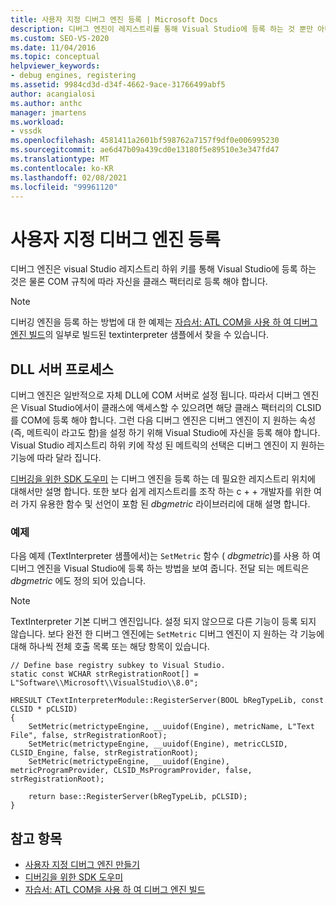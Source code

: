 ```yaml
---
title: 사용자 지정 디버그 엔진 등록 | Microsoft Docs
description: 디버그 엔진이 레지스트리를 통해 Visual Studio에 등록 하는 것 뿐만 아니라 COM 규칙에 따라 자신을 클래스 팩터리로 등록 하는 방법에 대해 알아봅니다.
ms.custom: SEO-VS-2020
ms.date: 11/04/2016
ms.topic: conceptual
helpviewer_keywords:
- debug engines, registering
ms.assetid: 9984cd3d-d34f-4662-9ace-31766499abf5
author: acangialosi
ms.author: anthc
manager: jmartens
ms.workload:
- vssdk
ms.openlocfilehash: 4581411a2601bf598762a7157f9df0e006995230
ms.sourcegitcommit: ae6d47b09a439cd0e13180f5e89510e3e347fd47
ms.translationtype: MT
ms.contentlocale: ko-KR
ms.lasthandoff: 02/08/2021
ms.locfileid: "99961120"
---
```

# <a name="register-a-custom-debug-engine"></a>사용자 지정 디버그 엔진 등록
디버그 엔진은 visual Studio 레지스트리 하위 키를 통해 Visual Studio에 등록 하는 것은 물론 COM 규칙에 따라 자신을 클래스 팩터리로 등록 해야 합니다.

> [!NOTE]
> 디버깅 엔진을 등록 하는 방법에 대 한 예제는 [자습서: ATL COM을 사용 하 여 디버그 엔진 빌드](/previous-versions/bb147024(v=vs.90))의 일부로 빌드된 textinterpreter 샘플에서 찾을 수 있습니다.

## <a name="dll-server-process"></a>DLL 서버 프로세스
 디버그 엔진은 일반적으로 자체 DLL에 COM 서버로 설정 됩니다. 따라서 디버그 엔진은 Visual Studio에서이 클래스에 액세스할 수 있으려면 해당 클래스 팩터리의 CLSID를 COM에 등록 해야 합니다. 그런 다음 디버그 엔진은 디버그 엔진이 지 원하는 속성 (즉, 메트릭이 라고도 함)을 설정 하기 위해 Visual Studio에 자신을 등록 해야 합니다. Visual Studio 레지스트리 하위 키에 작성 된 메트릭의 선택은 디버그 엔진이 지 원하는 기능에 따라 달라 집니다.

 [디버깅을 위한 SDK 도우미](../../extensibility/debugger/reference/sdk-helpers-for-debugging.md) 는 디버그 엔진을 등록 하는 데 필요한 레지스트리 위치에 대해서만 설명 합니다. 또한 보다 쉽게 레지스트리를 조작 하는 c + + 개발자를 위한 여러 가지 유용한 함수 및 선언이 포함 된 *dbgmetric* 라이브러리에 대해 설명 합니다.

### <a name="example"></a>예제
 다음 예제 (TextInterpreter 샘플에서)는 `SetMetric` 함수 ( *dbgmetric*)를 사용 하 여 디버그 엔진을 Visual Studio에 등록 하는 방법을 보여 줍니다. 전달 되는 메트릭은 *dbgmetric* 에도 정의 되어 있습니다.

> [!NOTE]
> TextInterpreter 기본 디버그 엔진입니다. 설정 되지 않으므로 다른 기능이 등록 되지 않습니다. 보다 완전 한 디버그 엔진에는 `SetMetric` 디버그 엔진이 지 원하는 각 기능에 대해 하나씩 전체 호출 목록 또는 해당 항목이 있습니다.

```
// Define base registry subkey to Visual Studio.
static const WCHAR strRegistrationRoot[] = L"Software\\Microsoft\\VisualStudio\\8.0";

HRESULT CTextInterpreterModule::RegisterServer(BOOL bRegTypeLib, const CLSID * pCLSID)
{
    SetMetric(metrictypeEngine, __uuidof(Engine), metricName, L"Text File", false, strRegistrationRoot);
    SetMetric(metrictypeEngine, __uuidof(Engine), metricCLSID, CLSID_Engine, false, strRegistrationRoot);
    SetMetric(metrictypeEngine, __uuidof(Engine), metricProgramProvider, CLSID_MsProgramProvider, false, strRegistrationRoot);

    return base::RegisterServer(bRegTypeLib, pCLSID);
}
```

## <a name="see-also"></a>참고 항목
- [사용자 지정 디버그 엔진 만들기](../../extensibility/debugger/creating-a-custom-debug-engine.md)
- [디버깅을 위한 SDK 도우미](../../extensibility/debugger/reference/sdk-helpers-for-debugging.md)
- [자습서: ATL COM을 사용 하 여 디버그 엔진 빌드](/previous-versions/bb147024(v=vs.90))